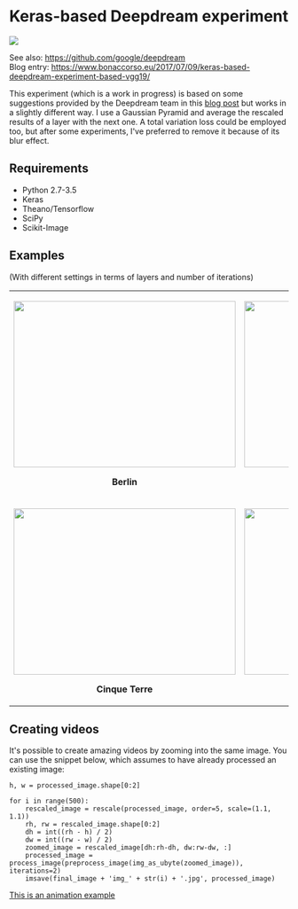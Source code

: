 # Keras-based Deepdream experiment
<img src="https://img.shields.io/github/license/mashape/apistatus.svg?maxAge=2592000"/><br/>

See also: https://github.com/google/deepdream<br/>
Blog entry: https://www.bonaccorso.eu/2017/07/09/keras-based-deepdream-experiment-based-vgg19/<br/>

This experiment (which is a work in progress) is based on some suggestions provided by the Deepdream team in this [blog post](http://googleresearch.blogspot.ch/2015/06/inceptionism-going-deeper-into-neural.html) but works in a slightly different way. I use a Gaussian Pyramid and average the rescaled results of a layer with the next one. A total variation loss could be employed too, but after some experiments, I've preferred to remove it because of its blur effect.

## Requirements
<ul>
<li>Python 2.7-3.5</li>
<li>Keras</li>
<li>Theano/Tensorflow</li>
<li>SciPy</li>
<li>Scikit-Image</li>
</ul>

## Examples
(With different settings in terms of layers and number of iterations)
<table width="100%" align="center">
<tr>
<td width="auto">
<p align="center">
<img src="https://s3-us-west-2.amazonaws.com/keras-deepdream-demo/berlin_dream.jpg" align="center" height="300" width="400">
</p>
<p align="center"><b>Berlin</b></p>
</td>
<td width="auto">
<p align="center">
<img src="https://s3-us-west-2.amazonaws.com/keras-deepdream-demo/berlin_dream_3.jpg" align="center" height="300" width="400">
</p>
<p align="center"><b>Berlin</b></p>
</td>
</tr>
<tr>
<td width="auto">
<p align="center">
<img src="https://s3-us-west-2.amazonaws.com/keras-deepdream-demo/cinque_terre_dream.jpg" align="center" height="300" width="400">
</p>
<p align="center"><b>Cinque Terre</b></p>
</td>
<td width="auto">
<p align="center">
<img src="https://s3-us-west-2.amazonaws.com/keras-deepdream-demo/rome_dream.jpg" align="center" height="300" width="400">
</p>
<p align="center"><b>Rome</b></p>
</td>
</tr>
</table>

## Creating videos
It's possible to create amazing videos by zooming into the same image. You can use the snippet below, which assumes to have already processed an existing image:
```
h, w = processed_image.shape[0:2]

for i in range(500):
    rescaled_image = rescale(processed_image, order=5, scale=(1.1, 1.1))
    rh, rw = rescaled_image.shape[0:2]
    dh = int((rh - h) / 2)
    dw = int((rw - w) / 2)
    zoomed_image = rescaled_image[dh:rh-dh, dw:rw-dw, :]
    processed_image = process_image(preprocess_image(img_as_ubyte(zoomed_image)), iterations=2)
    imsave(final_image + 'img_' + str(i) + '.jpg', processed_image)
```

[This is an animation example](https://www.youtube.com/watch?v=ppUhPBMj-z0)

